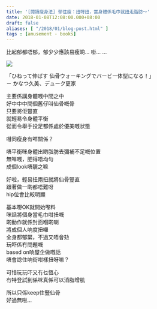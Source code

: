 ```yaml
---
title: '[閱讀瘦身法] 郁住瘦：扭呀扭，當身體係毛巾就扭走脂肪～'
date: 2018-01-08T12:08:00.000+08:00
draft: false
aliases: [ "/2018/01/blog-post.html" ]
tags : [amusement - books]
---
```


比起郁都唔郁，郁少少應該易瘦啲... 啩... ...  

![](/images/sacrumbook.jpg)

「ひねって伸ばす 仙骨ウォーキングでバービー体型になる！」  
－ かなつ久美、デューク更家  
  
主要係講身體嘅中間之中  
好中中中間個舊仔叫仙骨嘅骨  
只要將佢豎直  
就輕易令身體平衡  
從而令舉手投足都係處於優美嘅狀態  
  
咁同瘦身有咩關係？  
  
唔平衡咪身體出啲脂肪去彌補不足嘅位置  
無咩嘅，肥得唔均勻  
成個look唔靚之嘛  
  
好啦，輕易扭兩扭就將仙骨豎直  
跟著做一啲都唔難呀  
hip位會比較明顯  
  
基本嘢OK就開始嚟料  
咪話將個身當毛巾咁扭嘅  
啲動作就係封面嗰啲喇  
將成個人响度扭囉  
全身都郁緊，不過又唔會攰  
玩吓係冇問題嘅  
based on响屋企做嘅話  
唔會諗住响街咁樣扭呀嘛？  
  
可惜玩玩吓又冇乜恆心  
冇特登試到係咪真係可以消脂增肌  
  
所以只係keep住豎仙骨  
好過無啦...
